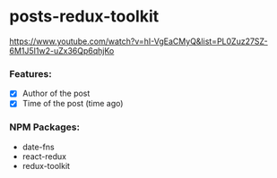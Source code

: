 # posts-redux-toolkit
https://www.youtube.com/watch?v=hI-VgEaCMyQ&list=PL0Zuz27SZ-6M1J5I1w2-uZx36Qp6qhjKo
### Features:
- [x] Author of the post
- [x] Time of the post (time ago)

### NPM Packages:
- date-fns
- react-redux
- redux-toolkit
